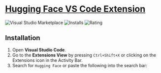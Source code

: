 # [Hugging Face VS Code Extension](https://marketplace.visualstudio.com/items?itemName=HuggingFace.huggingface-vscode)

![Visual Studio Marketplace](https://img.shields.io/visual-studio-marketplace/v/HuggingFace.huggingface-vscode?label=VS%20Code%20Marketplace&logo=visual-studio-code&style=for-the-badge)
![Installs](https://img.shields.io/visual-studio-marketplace/i/HuggingFace.huggingface-vscode?label=Installs&style=for-the-badge)
![Rating](https://img.shields.io/visual-studio-marketplace/r/HuggingFace.huggingface-vscode?label=Rating&style=for-the-badge)

## Installation

1. Open **Visual Studio Code**.
2. Go to the **Extensions View** by pressing `Ctrl+Shift+X` or clicking on the Extensions icon in the Activity Bar.
3. Search for `Hugging Face` or paste the following into the search bar: